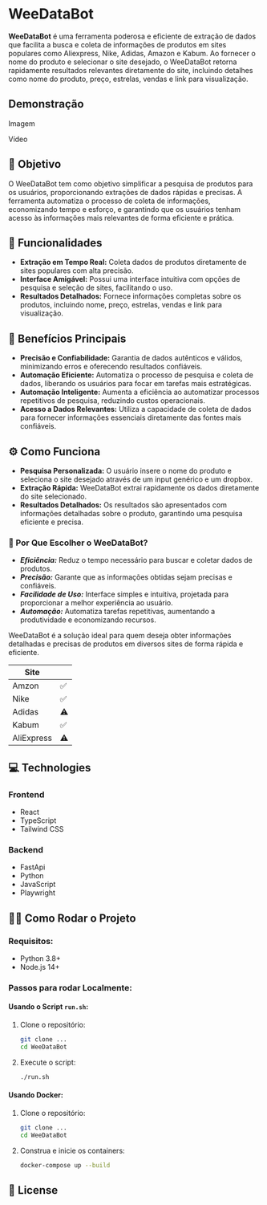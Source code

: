 # WeeDataBot

**WeeDataBot** é uma ferramenta poderosa e eficiente de extração de dados que facilita a busca e coleta de informações de produtos em sites populares como Aliexpress, Nike, Adidas, Amazon e Kabum. Ao fornecer o nome do produto e selecionar o site desejado, o WeeDataBot retorna rapidamente resultados relevantes diretamente do site, incluindo detalhes como nome do produto, preço, estrelas, vendas e link para visualização.

## Demonstração
Imagem

Vídeo

## 🎯 Objetivo

O WeeDataBot tem como objetivo simplificar a pesquisa de produtos para os usuários, proporcionando extrações de dados rápidas e precisas. A ferramenta automatiza o processo de coleta de informações, economizando tempo e esforço, e garantindo que os usuários tenham acesso às informações mais relevantes de forma eficiente e prática.

## 🚀 Funcionalidades

- __Extração em Tempo Real:__ Coleta dados de produtos diretamente de sites populares com alta precisão.
- __Interface Amigável:__ Possui uma interface intuitiva com opções de pesquisa e seleção de sites, facilitando o uso.
- __Resultados Detalhados:__ Fornece informações completas sobre os produtos, incluindo nome, preço, estrelas, vendas e link para visualização.

## 🌟 Benefícios Principais
- __Precisão e Confiabilidade:__ Garantia de dados autênticos e válidos, minimizando erros e oferecendo resultados confiáveis.
- __Automação Eficiente:__ Automatiza o processo de pesquisa e coleta de dados, liberando os usuários para focar em tarefas mais estratégicas.
- __Automação Inteligente:__ Aumenta a eficiência ao automatizar processos repetitivos de pesquisa, reduzindo custos operacionais.
- __Acesso a Dados Relevantes:__ Utiliza a capacidade de coleta de dados para fornecer informações essenciais diretamente das fontes mais confiáveis.

## ⚙️ Como Funciona
- __Pesquisa Personalizada:__ O usuário insere o nome do produto e seleciona o site desejado através de um input genérico e um dropbox.
- __Extração Rápida:__ WeeDataBot extrai rapidamente os dados diretamente do site selecionado.
- __Resultados Detalhados:__ Os resultados são apresentados com informações detalhadas sobre o produto, garantindo uma pesquisa eficiente e precisa.

### 🤔 Por Que Escolher o WeeDataBot?
- ___Eficiência:___ Reduz o tempo necessário para buscar e coletar dados de produtos.
- ___Precisão:___ Garante que as informações obtidas sejam precisas e confiáveis.
- ___Facilidade de Uso:___ Interface simples e intuitiva, projetada para proporcionar a melhor experiência ao usuário.
- ___Automação:___ Automatiza tarefas repetitivas, aumentando a produtividade e economizando recursos.

WeeDataBot é a solução ideal para quem deseja obter informações detalhadas e precisas de produtos em diversos sites de forma rápida e eficiente.

Site | |
---- | --------
Amzon      | ✅
Nike       | ✅
Adidas     | ⚠️
Kabum      | ✅
AliExpress | ⚠️

## 💻 Technologies
### Frontend
- React
- TypeScript
- Tailwind CSS

### Backend
- FastApi
- Python
- JavaScript
- Playwright

## 🏃🏾 Como Rodar o Projeto
### Requisitos:
- Python 3.8+
- Node.js 14+

### Passos para rodar Localmente:
#### Usando o Script `run.sh`:
1. Clone o repositório:
    ```bash
    git clone ...
    cd WeeDataBot
    ```

2. Execute o script:
    ```bash
    ./run.sh
    ```

#### Usando Docker:
1. Clone o repositório:
    ```bash
    git clone ...
    cd WeeDataBot
    ```

2. Construa e inicie os containers:
    ```bash
    docker-compose up --build
    ```

## 📄 License